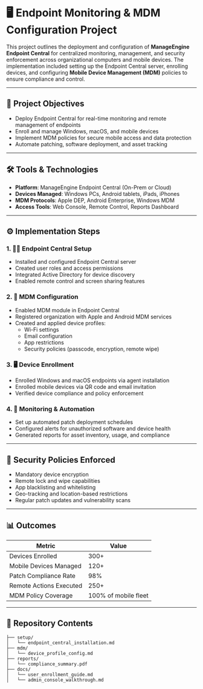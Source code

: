 # 🖥️ Endpoint Monitoring & MDM Configuration Project

This project outlines the deployment and configuration of **ManageEngine Endpoint Central** for centralized monitoring, management, and security enforcement across organizational computers and mobile devices. The implementation included setting up the Endpoint Central server, enrolling devices, and configuring **Mobile Device Management (MDM)** policies to ensure compliance and control.

---

## 🎯 Project Objectives

- Deploy Endpoint Central for real-time monitoring and remote management of endpoints
- Enroll and manage Windows, macOS, and mobile devices
- Implement MDM policies for secure mobile access and data protection
- Automate patching, software deployment, and asset tracking

---

## 🛠️ Tools & Technologies

- **Platform**: ManageEngine Endpoint Central (On-Prem or Cloud)
- **Devices Managed**: Windows PCs, Android tablets, iPads, iPhones
- **MDM Protocols**: Apple DEP, Android Enterprise, Windows MDM
- **Access Tools**: Web Console, Remote Control, Reports Dashboard

---

## ⚙️ Implementation Steps

### 1. 🧑‍💻 Endpoint Central Setup
- Installed and configured Endpoint Central server
- Created user roles and access permissions
- Integrated Active Directory for device discovery
- Enabled remote control and screen sharing features

### 2. 📱 MDM Configuration
- Enabled MDM module in Endpoint Central
- Registered organization with Apple and Android MDM services
- Created and applied device profiles:
  - Wi-Fi settings
  - Email configuration
  - App restrictions
  - Security policies (passcode, encryption, remote wipe)

### 3. 🖥️ Device Enrollment
- Enrolled Windows and macOS endpoints via agent installation
- Enrolled mobile devices via QR code and email invitation
- Verified device compliance and policy enforcement

### 4. 🔄 Monitoring & Automation
- Set up automated patch deployment schedules
- Configured alerts for unauthorized software and device health
- Generated reports for asset inventory, usage, and compliance

---

## 🔐 Security Policies Enforced

- Mandatory device encryption
- Remote lock and wipe capabilities
- App blacklisting and whitelisting
- Geo-tracking and location-based restrictions
- Regular patch updates and vulnerability scans

---

## 📊 Outcomes

| Metric                     | Value              |
|---------------------------|--------------------|
| Devices Enrolled          | 300+               |
| Mobile Devices Managed    | 120+               |
| Patch Compliance Rate     | 98%                |
| Remote Actions Executed   | 250+               |
| MDM Policy Coverage       | 100% of mobile fleet |

---

## 📁 Repository Contents

```plaintext
├── setup/
│   └── endpoint_central_installation.md
├── mdm/
│   └── device_profile_config.md
├── reports/
│   └── compliance_summary.pdf
├── docs/
│   └── user_enrollment_guide.md
│   └── admin_console_walkthrough.md
